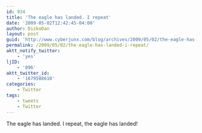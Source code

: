 ```yaml
---
id: 934
title: 'The eagle has landed. I repeat'
date: '2009-05-02T12:42:45-04:00'
author: DizkoDan
layout: post
guid: 'http://www.cyberjunx.com/blog/archives/2009/05/02/the-eagle-has-landed-i-repeat/'
permalink: /2009/05/02/the-eagle-has-landed-i-repeat/
aktt_notify_twitter:
    - 'yes'
ljID:
    - '896'
aktt_twitter_id:
    - '1679588610'
categories:
    - Twitter
tags:
    - tweets
    - Twitter
---
```


The eagle has landed. I repeat, the eagle has landed!
